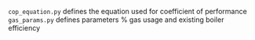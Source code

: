 ```cop_equation.py``` defines the equation used for coefficient of performance
```gas_params.py``` defines parameters % gas usage and existing boiler efficiency
